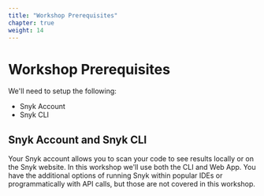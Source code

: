 ```yaml
---
title: "Workshop Prerequisites"
chapter: true
weight: 14
---
```


# Workshop Prerequisites
We'll need to setup the following:

- Snyk Account
- Snyk CLI


## Snyk Account and Snyk CLI
Your Snyk account allows you to scan your code to see results locally or on the Snyk website.  In this workshop we'll use both the CLI and Web App.  You have the additional options of running Snyk within popular IDEs or programmatically with API calls, but those are not covered in this workshop.

